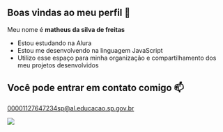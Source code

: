 ## Boas vindas ao meu perfil 👋
Meu nome é **matheus da silva de freitas**

- Estou estudando na Alura
- Estou me desenvolvendo na linguagem JavaScript
- Utilizo esse espaço para minha organização e compartilhamento dos meu projetos desenvolvidos

## Você pode entrar em contato comigo 📫
00001127647234sp@al.educacao.sp.gov.br

![](https://media1.tenor.com/m/L1SOy0Q8O7gAAAAC/eyebrow-raise-shrek.gif)

<!--
**Theuzin0231/Theuzin0231** is a ✨ _special_ ✨ repository because its `README.md` (this file) appears on your GitHub profile.

Here are some ideas to get you started:

- 🔭 I’m currently working on ...
- 🌱 I’m currently learning ...
- 👯 I’m looking to collaborate on ...
- 🤔 I’m looking for help with ...
- 💬 Ask me about ...
- 📫 How to reach me: ...
- 😄 Pronouns: ...
- ⚡ Fun fact: ...
-->
